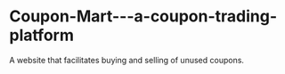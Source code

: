 # Coupon-Mart---a-coupon-trading-platform
A website that facilitates buying and selling of unused coupons. 
